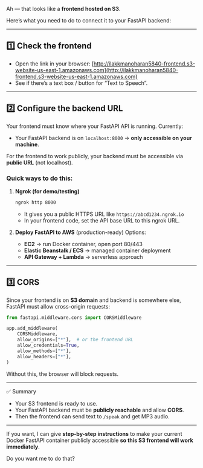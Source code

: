 Ah — that looks like a **frontend hosted on S3**.

Here’s what you need to do to connect it to your FastAPI backend:

---

## 1️⃣ Check the frontend

* Open the link in your browser:
  [http://ilakkmanoharan5840-frontend.s3-website-us-east-1.amazonaws.com](http://ilakkmanoharan5840-frontend.s3-website-us-east-1.amazonaws.com)
* See if there’s a text box / button for “Text to Speech”.

---

## 2️⃣ Configure the backend URL

Your frontend must know where your FastAPI API is running. Currently:

* Your FastAPI backend is on `localhost:8000` → **only accessible on your machine**.

For the frontend to work publicly, your backend must be accessible via **public URL** (not localhost).

### Quick ways to do this:

1. **Ngrok (for demo/testing)**

   ```bash
   ngrok http 8000
   ```

   * It gives you a public HTTPS URL like `https://abcd1234.ngrok.io`
   * In your frontend code, set the API base URL to this ngrok URL.

2. **Deploy FastAPI to AWS** (production-ready)
   Options:

   * **EC2** → run Docker container, open port 80/443
   * **Elastic Beanstalk / ECS** → managed container deployment
   * **API Gateway + Lambda** → serverless approach

---

## 3️⃣ CORS

Since your frontend is on **S3 domain** and backend is somewhere else, FastAPI must allow cross-origin requests:

```python
from fastapi.middleware.cors import CORSMiddleware

app.add_middleware(
    CORSMiddleware,
    allow_origins=["*"],  # or the frontend URL
    allow_credentials=True,
    allow_methods=["*"],
    allow_headers=["*"],
)
```

Without this, the browser will block requests.

---

✅ Summary

* Your S3 frontend is ready to use.
* Your FastAPI backend must be **publicly reachable** and allow **CORS**.
* Then the frontend can send text to `/speak` and get MP3 audio.

---

If you want, I can give **step-by-step instructions** to make your current Docker FastAPI container publicly accessible **so this S3 frontend will work immediately**.

Do you want me to do that?
